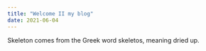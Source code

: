```yaml
---
title: "Welcome II my blog"
date: 2021-06-04
---
```


Skeleton comes from the Greek word skeletos, meaning dried up. 
